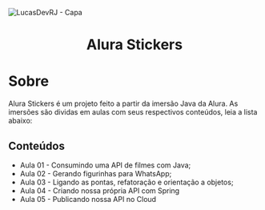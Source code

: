 ![LucasDevRJ - Capa](https://user-images.githubusercontent.com/95040236/147415952-3be56c26-f85d-4489-bb6b-e32128ac7ce3.png)

<h1 align="center">Alura Stickers</h1>

# Sobre

Alura Stickers é um projeto feito a partir da imersão Java da Alura. As imersões são dividas em aulas com seus respectivos conteúdos, leia a lista abaixo:

## Conteúdos

* Aula 01 - Consumindo uma API de filmes com Java;
* Aula 02 - Gerando figurinhas para WhatsApp;
* Aula 03 - Ligando as pontas, refatoração e orientação a objetos;
* Aula 04 - Criando nossa própria API com Spring
* Aula 05 - Publicando nossa API no Cloud
